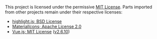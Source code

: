 ﻿This project is licensed under the permissive [MIT License](LICENSE). Parts imported from other projects remain under their respective licenses:

- [highlight.js; BSD License](https://github.com/highlightjs/highlight.js)
- [MaterialIcons; Apache License 2.0](https://github.com/google/material-design-icons/issues/786#issuecomment-487055009)
- [Vue.js; MIT License](https://vuejs.org/) ([v2.6.10](https://github.com/vuejs/vue/archive/v2.6.10.zip))